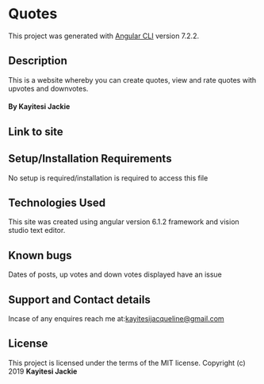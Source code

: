 # Quotes

This project was generated with [Angular CLI](https://github.com/angular/angular-cli) version 7.2.2.

## Description
This is a website whereby you can create quotes, view and rate quotes with upvotes and downvotes.

#### By **Kayitesi Jackie**

## Link to site


## Setup/Installation Requirements
No setup is required/installation is required to access this file

## Technologies Used
This site was created using angular version 6.1.2 framework and vision studio text editor.

## Known bugs
Dates of posts, up votes and down votes displayed have an issue

## Support and Contact details
Incase of any enquires reach me at:kayitesijacqueline@gmail.com

## License
This project is licensed under the terms of the MIT license. Copyright (c) 2019 **Kayitesi Jackie**
